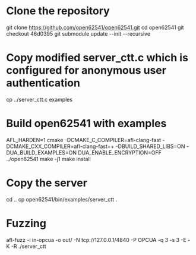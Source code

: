 # Clone the repository 
git clone https://github.com/open62541/open62541.git
cd open62541
git checkout 46d0395
git submodule update --init --recursive

# Copy modified server_ctt.c which is configured for anonymous user authentication 
cp ../server_ctt.c examples

# Build open62541 with examples
AFL_HARDEN=1 cmake -DCMAKE_C_COMPILER=afl-clang-fast -DCMAKE_CXX_COMPILER=afl-clang-fast++ -DBUILD_SHARED_LIBS=ON -DUA_BUILD_EXAMPLES=ON DUA_ENABLE_ENCRYPTION=OFF ../open62541
make -j1
make install

# Copy the server
cd ..
cp open62541/bin/examples/server_ctt .

# Fuzzing
afl-fuzz -i in-opcua -o out/<name> -N tcp://127.0.0.1/4840 -P OPCUA -q 3 -s 3 -E -K -R ./server_ctt
